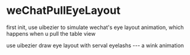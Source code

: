 # weChatPullEyeLayout

first init, 
use uibezier to simulate wechat's eye layout animation, which happens when u pull the table view


use uibezier draw eye layout with serval eyelashs --- a wink animation
